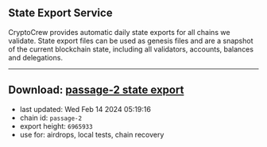 ## State Export Service
CryptoCrew provides automatic daily state exports for all chains we validate. State export files can be used as genesis files and are a snapshot of the current blockchain state, including all validators, accounts, balances and delegations.

---
**Download: [passage-2 state export](https://dl-eu2.ccvalidators.com/SERVICE/passage/passage-2_export_6965933.json)**
---

- last updated: Wed Feb 14 2024 05:19:16
- chain id: `passage-2`
- export height: `6965933`
- use for: airdrops, local tests, chain recovery
